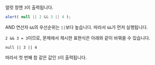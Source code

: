얼럿 창엔 `3`이 출력됩니다.


```js run
alert( null || 2 && 3 || 4 );
```

AND 연산자 `&&`의 우선순위는 `||`보다 높습니다. 따라서 `&&`가 먼저 실행됩니다.

`2 && 3 = 3`이므로, 문제에서 제시한 표현식은 아래와 같이 바꿔쓸 수 있습니다.

```
null || 3 || 4
```

따라서 첫 번째 참 같은 값인 `3`이 출력됩니다.

